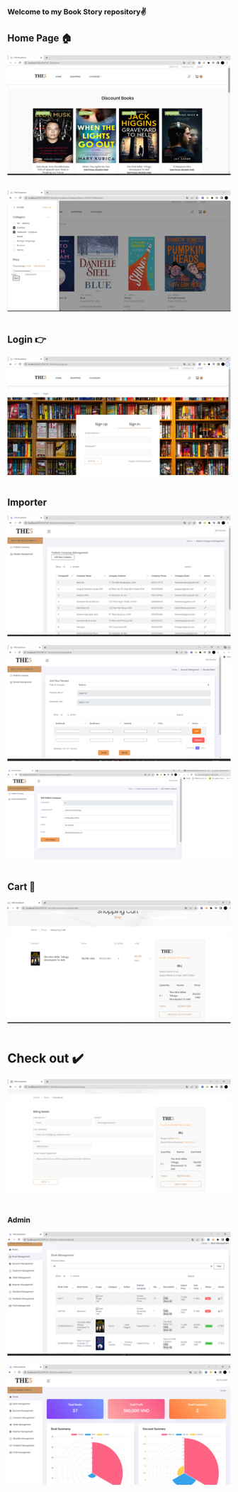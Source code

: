 ### Welcome to my Book Story repository✌️
## Home Page 🏠 
![](https://github.com/go-now146/the5/blob/main/Picture/1a.png)
  &emsp; 

![](https://github.com/go-now146/the5/blob/main/Picture/2.png)
  &emsp; 
  &emsp; 

## Login 👉
![](https://github.com/go-now146/the5/blob/main/Picture/Screenshot_20221121_102851.png)
  &emsp; 
  &emsp; 
## Importer
![](https://github.com/go-now146/the5/blob/main/Picture/Screenshot_20221121_103000.png)
  &emsp; 
![](https://github.com/go-now146/the5/blob/main/Picture/Screenshot_20221121_103025.png)
  &emsp; 
![](https://github.com/go-now146/the5/blob/main/Picture/Screenshot_20221121_103036.png)
  &emsp; 
  &emsp; 
## Cart ️🛒
![](https://github.com/go-now146/the5/blob/main/Picture/Screenshot_20221121_103130.png)
  &emsp; 
  # Check out ✔️
![](https://github.com/go-now146/the5/blob/main/Picture/Screenshot_20221121_103211.png)
  &emsp; 
    &emsp; 
      &emsp; 
### Admin
![](https://github.com/go-now146/the5/blob/main/Picture/Screenshot_20221121_103519.png)
 &emsp; 
 ![](https://github.com/go-now146/the5/blob/main/Picture/Screenshot_20221121_103509.png)

  









